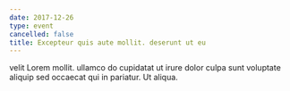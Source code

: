```yaml
---
date: 2017-12-26
type: event
cancelled: false
title: Excepteur quis aute mollit. deserunt ut eu
---
```

velit Lorem mollit. ullamco do cupidatat ut irure dolor culpa sunt voluptate aliquip sed occaecat qui in pariatur. Ut aliqua.
